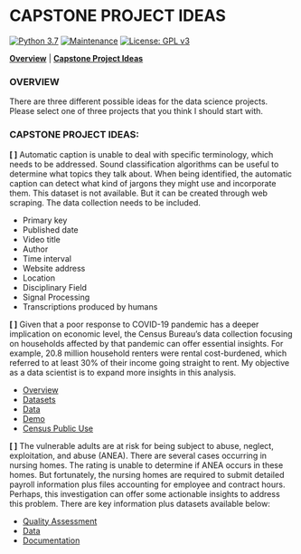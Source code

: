 # CAPSTONE PROJECT IDEAS

[![Python 3.7](https://img.shields.io/badge/python-3.7-blue.svg)](https://www.python.org/downloads/release/python-380/)
[![Maintenance](https://img.shields.io/badge/Maintained%3F-yes-green.svg)](https://github.com/jonahwinninghoff/Springboard/graphs/commit-activity)
[![License: GPL v3](https://img.shields.io/badge/License-GPLv3-blue.svg)](https://www.gnu.org/licenses/gpl-3.0)

**[Overview](#overview)** | **[Capstone Project Ideas](#capproideas)**

### OVERVIEW <a id='overview'></a>

There are three different possible ideas for the data science projects. Please select one of three projects that you think I should start with.

### CAPSTONE PROJECT IDEAS: <a id='capproideas'></a>

**[ ]** Automatic caption is unable to deal with specific terminology, which needs to be addressed. Sound classification algorithms can be useful to determine what topics they talk about. When being identified, the automatic caption can detect what kind of jargons they might use and incorporate them. This dataset is not available. But it can be created through web scraping. The data collection needs to be included.

- Primary key
- Published date
- Video title
- Author
- Time interval
- Website address
- Location
- Disciplinary Field
- Signal Processing
- Transcriptions produced by humans

**[ ]** Given that a poor response to COVID-19 pandemic has a deeper implication on economic level, the Census Bureau’s data collection focusing on households affected by that pandemic can offer essential insights. For example, 20.8 million household renters were rental cost-burdened, which referred to at least 30% of their income going straight to rent. My objective as a data scientist is to expand more insights in this analysis.

- [Overview](https://www.census.gov/programs-surveys/household-pulse-survey.html)
- [Datasets](https://www.census.gov/programs-surveys/household-pulse-survey/datasets.html)
- [Data](https://www.census.gov/programs-surveys/household-pulse-survey/data.html)
- [Demo](https://www.census.gov/data-tools/demo/hhp/)
- [Census Public Use](https://datacatalog.urban.org/dataset/census-pulse-public-use-files-questionnaire-two)

**[ ]** The vulnerable adults are at risk for being subject to abuse, neglect, exploitation, and abuse (ANEA). There are several cases occurring in nursing homes. The rating is unable to determine if ANEA occurs in these homes. But fortunately, the nursing homes are required to submit detailed payroll information plus files accounting for employee and contract hours. Perhaps, this investigation can offer some actionable insights to address this problem. There are key information plus datasets available below:

- [Quality Assessment](https://www.cms.gov/Medicare/Quality-Initiatives-Patient-Assessment-Instruments/NursingHomeQualityInits/Staffing-Data-Submission-PBJ)
- [Data](https://data.cms.gov/browse?q=daily+nurse+staffing)
- [Documentation](https://data.cms.gov/Special-Programs-Initiatives-Long-Term-Care-Facili/PBJ-Public-Use-Files-Data-Documentation/ygny-gzks)
